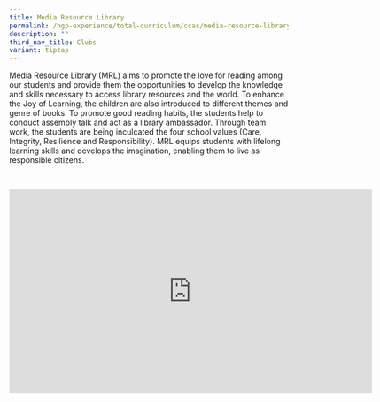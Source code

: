 ```yaml
---
title: Media Resource Library
permalink: /hgp-experience/total-curriculum/ccas/media-resource-library/
description: ""
third_nav_title: Clubs
variant: tiptap
---
```

<p>Media Resource Library (MRL) aims to promote the love for reading among
our students and provide them the opportunities to develop the knowledge
and skills necessary to access library resources and the world. To enhance
the Joy of Learning, the children are also introduced to different themes
and genre of books. To promote good reading habits, the students help to
conduct assembly talk and act as a library ambassador. Through team work,
the students are being inculcated the four school values (Care, Integrity,
Resilience and Responsibility). MRL equips students with lifelong learning
skills and develops the imagination, enabling them to live as responsible
citizens.</p>
<p>
<br>
</p>
<div class="iframe-wrapper">
<iframe height="368" width="655" allowfullscreen="true" frameborder="0" src="https://www.youtube.com/embed/bvIg-igdCZE"></iframe>
</div>
<p></p>